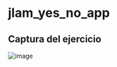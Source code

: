 # jlam_yes_no_app

## Captura del ejercicio
![image](https://github.com/JorgeADnro/Portafolio_de_Evidencias_DDI_GIDS4093_JLAM/assets/106614143/dca223a4-a3f9-4b6e-8b9d-4de804cf357f)

